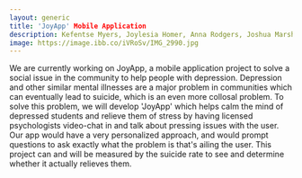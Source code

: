 ```yaml
---
layout: generic
title: 'JoyApp' Mobile Application
description: Kefentse Myers, Joylesia Homer, Anna Rodgers, Joshua Marshall, Jaydyn Gadd
image: https://image.ibb.co/iVRoSv/IMG_2990.jpg
---
```


<p> We are currently working on JoyApp, a mobile application project to solve a social issue in the community to help people with depression. Depression and other similar mental illnesses are a major problem in communities which can eventually lead to suicide, which is an even more collosal problem. To solve this problem, we will develop 'JoyApp' which helps calm the mind of depressed students and relieve them of stress by having licensed psychologists video-chat in and talk about pressing issues with the user. Our app would have a very personalized approach, and would prompt questions to ask exactly what the problem is that's ailing the user. This project can and will be measured by the suicide rate to see and determine whether it actually relieves them.  </p>
